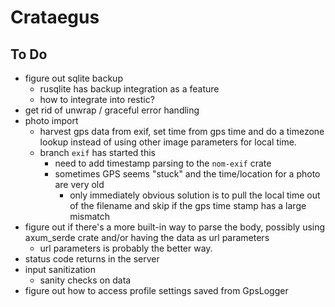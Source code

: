 Crataegus
===
## To Do
- figure out sqlite backup
    - rusqlite has backup integration as a feature
    - how to integrate into restic?
- get rid of unwrap / graceful error handling
- photo import
    - harvest gps data from exif, set time from gps time and do a timezone lookup instead of using other image parameters for local time.
    - branch `exif` has started this
        - need to add timestamp parsing to the `nom-exif` crate
        - sometimes GPS seems "stuck" and the time/location for a photo are very old
            - only immediately obvious solution is to pull the local time out of the filename and skip if the gps time stamp has a large mismatch
- figure out if there's a more built-in way to parse the body, possibly using axum_serde crate and/or having the data as url parameters
    - url parameters is probably the better way.
- status code returns in the server
- input sanitization
    - sanity checks on data
- figure out how to access profile settings saved from GpsLogger


